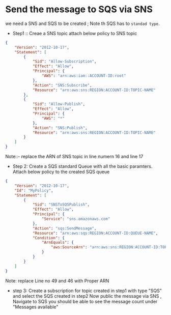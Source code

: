 # Send the message to SQS via SNS
we need a SNS and SQS to be created ; Note th SQS has to ```standad type```.

- Step1 :: Creae a SNS topic attach below policy to SNS topic
```json
{
    "Version": "2012-10-17",
    "Statement": [
        {
            "Sid": "Allow-Subscription",
            "Effect": "Allow",
            "Principal": {
                "AWS": "arn:aws:iam::ACCOUNT-ID:root"
            },
            "Action": "SNS:Subscribe",
            "Resource": "arn:aws:sns:REGION:ACCOUNT-ID:TOPIC-NAME"
        },
        {
            "Sid": "Allow-Publish",
            "Effect": "Allow",
            "Principal": {
                "AWS": "*"
            },
            "Action": "SNS:Publish",
            "Resource": "arn:aws:sns:REGION:ACCOUNT-ID:TOPIC-NAME"
        }
    ]
}
```
Note::- replace the ARN of SNS topic in line numern 16 and line 17

- Step 2: Create a SQS standard Queue with all the basic paramters.
Attach below policy to the created SQS queue
```json
{
    "Version": "2012-10-17",
    "Id": "MyPolicy",
    "Statement": [
        {
            "Sid": "SNSToSQSPublish",
            "Effect": "Allow",
            "Principal": {
                "Service": "sns.amazonaws.com"
            },
            "Action": "sqs:SendMessage",
            "Resource": "arn:aws:sqs:REGION:ACCOUNT-ID:QUEUE-NAME",
            "Condition": {
                "ArnEquals": {
                    "aws:SourceArn": "arn:aws:sns:REGION:ACCOUNT-ID:TOPIC-NAME"
                }
            }
        }
    ]
}
```
Note: replace Line no 49 and 46 with Proper ARN

- step 3: Create a subscription for topic created in step1 with type "SQS" and select the SQS created in step2
Now public the message via SNS , Navigate to SQS you should be able to see the message count under "Messages available"
